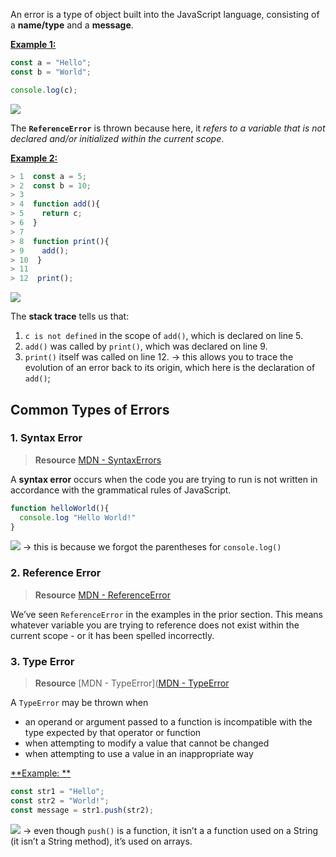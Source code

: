 An error is a type of object built into the JavaScript language, consisting of a **name/type** and a **message**. 

<u>**Example 1:**</u>
```js
const a = "Hello"; 
const b = "World"; 

console.log(c); 
``` 
![](https://i.imgur.com/2OZ43q9.png)

The **`ReferenceError`** is thrown because here, it *refers to a variable that is not declared and/or initialized within the current scope*. 

<u>**Example 2:**</u>
```js
> 1  const a = 5; 
> 2  const b = 10; 
> 3
> 4	 function add(){
> 5	   return c; 
> 6	 }
> 7	
> 8	 function print(){
> 9	   add();
> 10  }
> 11	
> 12  print(); 
```
![](https://i.imgur.com/Zvyr3rJ.png)

The **stack trace** tells us that: 
1. `c is not defined` in the scope of `add()`, which is declared on line 5. 
2. `add()` was called by `print()`, which was declared on line 9. 
3. `print()` itself was called on line 12. 
→ this allows you to trace the evolution of an error back to its origin, which here is the declaration of `add()`; 
## Common Types of Errors
### 1. Syntax Error
> **Resource**
> [MDN - SyntaxErrors](https://developer.mozilla.org/en-US/docs/Web/JavaScript/Reference/Global_Objects/SyntaxError)

A **syntax error** occurs when the code you are trying to run is not written in accordance with the grammatical rules of JavaScript. 
```js
function helloWorld(){
  console.log "Hello World!"
}
```
![](https://i.imgur.com/QNJQ7BJ.png)
→ this is because we forgot the parentheses for `console.log()`
### 2. Reference Error
> **Resource**
> [MDN - ReferenceError](https://developer.mozilla.org/en-US/docs/Web/JavaScript/Reference/Global_Objects/ReferenceError)

We’ve seen `ReferenceError` in the examples in the prior section. This means whatever variable you are trying to reference does not exist within the current scope - or it has been spelled incorrectly. 
### 3. Type Error
> **Resource**
> [MDN - TypeError]([MDN - TypeError](https://developer.mozilla.org/en-US/docs/Web/JavaScript/Reference/Global_Objects/TypeError)

A `TypeError` may be thrown when
* an operand or argument passed to a function is incompatible with the type expected by that operator or function
* when attempting to modify a value that cannot be changed
* when attempting to use a value in an inappropriate way

<u>**Example: **</u>
```js
const str1 = "Hello"; 
const str2 = "World!"; 
const message = str1.push(str2); 
```
![](https://i.imgur.com/Pbm1hmR.png)
→ even though `push()` is a function, it isn’t a a function used on a String (it isn’t a String method), it’s used on arrays. 